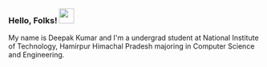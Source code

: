 ### Hello, Folks! <img src="https://raw.githubusercontent.com/MartinHeinz/MartinHeinz/master/wave.gif" width="30px">
My name is Deepak Kumar and I'm a undergrad student at National Institute of Technology, Hamirpur Himachal Pradesh majoring in Computer Science and Engineering.

